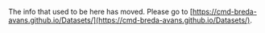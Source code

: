 The info that used to be here has moved. Please go to 
[https://cmd-breda-avans.github.io/Datasets/](https://cmd-breda-avans.github.io/Datasets/).
